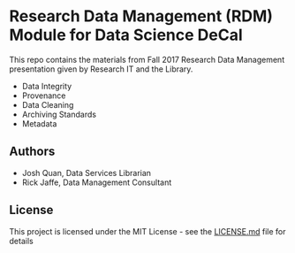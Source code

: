 # Research Data Management (RDM) Module for Data Science DeCal

This repo contains the materials from Fall 2017 Research Data Management presentation given by Research IT and the Library. 

* Data Integrity
* Provenance
* Data Cleaning
* Archiving Standards
* Metadata


## Authors

* Josh Quan, Data Services Librarian
* Rick Jaffe, Data Management Consultant

## License

This project is licensed under the MIT License - see the [LICENSE.md](LICENSE.md) file for details


